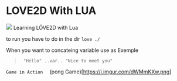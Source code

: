 # LOVE2D With LUA
![](https://i.imgur.com/w4FgBBq.png)
Learning LÖVE2D with Lua

to run you have to do in the dir `love ./`

When you want to concateing variable use as Exemple
> ` "Hello" ..var.. "Nice to meet you"`


`Game in Action  `
(pong Game)[https://i.imgur.com/dWMmKXw.png]